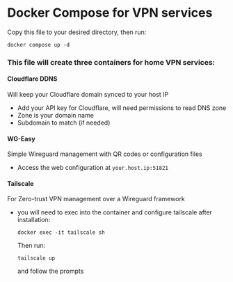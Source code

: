 # Docker Compose for VPN services
Copy this file to your desired directory, then run:

```docker compose up -d```

### This file will create three containers for home VPN services:
#### Cloudflare DDNS
  
  Will keep your Cloudflare domain synced to your host IP
  * Add your API key for Cloudflare, will need permissions to read DNS zone
  * Zone is your domain name
  * Subdomain to match (if needed)
  
#### WG-Easy
  
  Simple Wireguard management with QR codes or configuration files
  * Access the web configuration at `your.host.ip:51821`

#### Tailscale
  
  For Zero-trust VPN management over a Wireguard framework
  * you will need to exec into the container and configure tailscale after installation:
  
    ```docker exec -it tailscale sh```

    Then run:

    ```tailscale up```

    and follow the prompts
